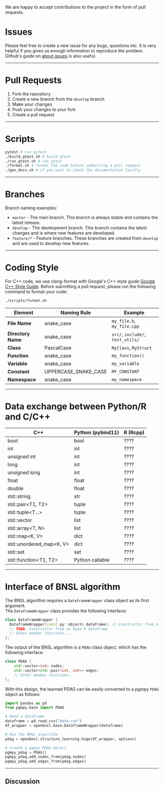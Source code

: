We are happy to accept contributions to the project in the form of pull requests.

# Issues
Please feel free to create a new issue for any bugs, questions etc. 
It is very helpful if you gives us enough information to reproduce the problem. 
Github's guide on [about issues](https://guides.github.com/features/issues/) is also useful.

--- 
# Pull Requests
1. Fork the repository
2. Create a new branch from the `develop` branch
3. Make your changes
4. Push your changes to your fork
5. Create a pull request

---
# Scripts
```bash
pytest # run pytest
./build_gtest.sh # build gtest
./run_gtest.sh # run gtest
./format.sh # format the code before submitting a pull request
./gen_docs.sh # if you want to check the documentation locally
```

---
# Branches
Branch naming examples:
- `master` - The main branch. This branch is always stable and contains the latest release.
- `develop` - The development branch. This branch contains the latest changes and is where new features are developed.
- `feature/*` - Feature branches. These branches are created from `develop` and are used to develop new features.

---
# Coding Style
For C++ code, we use clang-format with Google's C++ style guide [Google C++ Style Guide](https://google.github.io/styleguide/cppguide.html).
Before submitting a pull request, please run the following command to format your code:
```bash
./scripts/format.sh
```
| **Element** | **Naming Rule** | **Example** |
| --- | --- | --- |
| **File Name** | snake_case | `my_file.h`, `my_file.cpp` |
| **Directory Name** | snake_case | `src/`, `include/`, `test_utils/` |
| **Class** | PascalCase | `MyClass`, `MyStruct` |
| **Function** | snake_case | `my_function()` |
| **Variable** | snake_case | `my_variable` |
| **Constant** | UPPERCASE_SNAKE_CASE | `MY_CONSTANT` |
| **Namespace** | snake_case | `my_namespace` | `my_namespace::my_function()` |

---
# Data exchange between Python/R and C/C++

| C++                           | Python (pybind11)             | R (Rcpp)                      |
|-------------------------------|-------------------------------|-------------------------------|
| bool                          | bool                          | ????                          |
| int                           | int                           | ????                          |
| unsigned int                  | int                           | ????                          |
| long                          | int                           | ????                          |
| unsigned long                 | int                           | ????                          |
| float                         | float                         | ????                          |
| double                        | float                         | ????                          |
| std::string                   | str                           | ????                          |
| std::pair<T1, T2>             | tuple                         | ????                          |
| std::tuple<T...>              | tuple                         | ????                          |
| std::vector<T>                | list                          | ????                          |
| std::array<T, N>              | list                          | ????                          |
| std::map<K, V>                | dict                          | ????                          |
| std::unordered_map<K, V>      | dict                          | ????                          |
| std::set<T>                   | set                           | ????                          |
| std::function<T1, T2>         | Python callable               | ????                          |


---
# Interface of BNSL algorithm

<!-- ![Interface Diagram](images/interface.png) -->

The BNSL algorithm requires a `DataframeWrapper` class object as its first argument.  
The `DataframeWrapper` class provides the following interface:
``` C++
class DataframeWrapper {
  DataframeWrapper(const py::object& dataframe); // Constructor from a Python dataframe
  // TODO: Constructor from an base R dataframe 
  // Other member functions...
};
```

The output of the BNSL algorithm is a `PDAG` class object, which has the following interface:
``` C++
class PDAG {
    std::vector<int> nodes;
    std::vector<std::pair<int, int>> edges;
    // Other member functions...
};
```

With this design, the learned PDAG can be easily converted to a pgmpy `PDAG` object as follows:

``` Python
import pandas as pd
from pgmpy.base import PDAG

# Read a dataframe
dataframe = pd.read_csv("data.csv")
df_wrapper = openbnsl.base.DataframeWrapper(dataframe)

# Run the BNSL algorithm
pdag = openbnsl.structure_learning.hoge(df_wrapper, options)

# Create a pgmpy PDAG object
pgmpy_pdag = PDAG()
pgmpy_pdag.add_nodes_from(pdag.nodes)
pgmpy_pdag.add_edges_from(pdag.edges)
```



---
## Discussion
